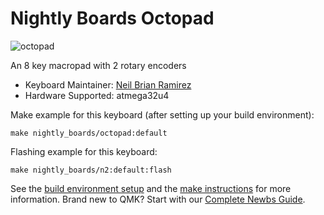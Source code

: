 # Nightly Boards Octopad

![octopad](https://i.imgur.com/MkSzzGBl.jpg)

An 8 key macropad with 2 rotary encoders

* Keyboard Maintainer: [Neil Brian Ramirez](https://github.com/NightlyBoards)
* Hardware Supported: atmega32u4

Make example for this keyboard (after setting up your build environment):

    make nightly_boards/octopad:default
	
Flashing example for this keyboard:

	make nightly_boards/n2:default:flash

See the [build environment setup](https://docs.qmk.fm/#/getting_started_build_tools) and the [make instructions](https://docs.qmk.fm/#/getting_started_make_guide) for more information. Brand new to QMK? Start with our [Complete Newbs Guide](https://docs.qmk.fm/#/newbs).
